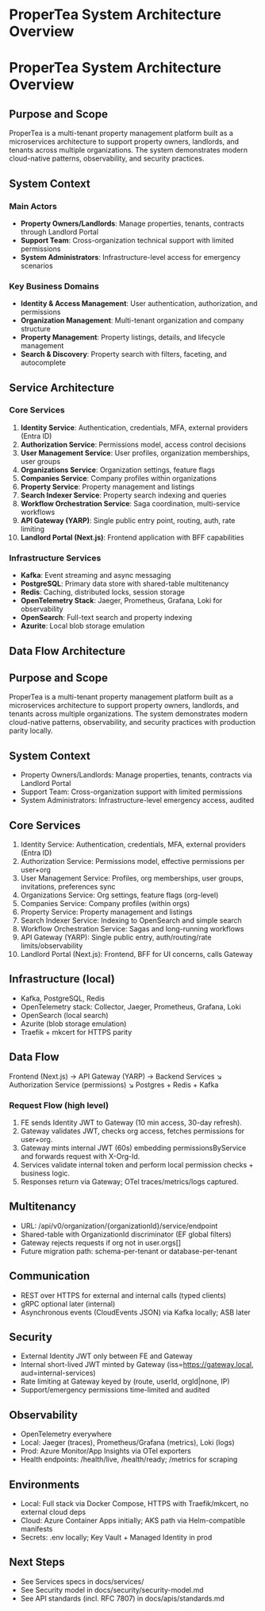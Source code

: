 # ProperTea System Architecture Overview
# ProperTea System Architecture Overview

## Purpose and Scope

ProperTea is a multi-tenant property management platform built as a microservices architecture to support property owners, landlords, and tenants across multiple organizations. The system demonstrates modern cloud-native patterns, observability, and security practices.

## System Context

### Main Actors
- **Property Owners/Landlords**: Manage properties, tenants, contracts through Landlord Portal
- **Support Team**: Cross-organization technical support with limited permissions
- **System Administrators**: Infrastructure-level access for emergency scenarios

### Key Business Domains
- **Identity & Access Management**: User authentication, authorization, and permissions
- **Organization Management**: Multi-tenant organization and company structure
- **Property Management**: Property listings, details, and lifecycle management
- **Search & Discovery**: Property search with filters, faceting, and autocomplete

## Service Architecture

### Core Services
1. **Identity Service**: Authentication, credentials, MFA, external providers (Entra ID)
2. **Authorization Service**: Permissions model, access control decisions
3. **User Management Service**: User profiles, organization memberships, user groups
4. **Organizations Service**: Organization settings, feature flags
5. **Companies Service**: Company profiles within organizations
6. **Property Service**: Property management and listings
7. **Search Indexer Service**: Property search indexing and queries
8. **Workflow Orchestration Service**: Saga coordination, multi-service workflows
9. **API Gateway (YARP)**: Single public entry point, routing, auth, rate limiting
10. **Landlord Portal (Next.js)**: Frontend application with BFF capabilities

### Infrastructure Services
- **Kafka**: Event streaming and async messaging
- **PostgreSQL**: Primary data store with shared-table multitenancy
- **Redis**: Caching, distributed locks, session storage
- **OpenTelemetry Stack**: Jaeger, Prometheus, Grafana, Loki for observability
- **OpenSearch**: Full-text search and property indexing
- **Azurite**: Local blob storage emulation

## Data Flow Architecture
## Purpose and Scope
ProperTea is a multi-tenant property management platform built as a microservices architecture to support property owners, landlords, and tenants across multiple organizations. The system demonstrates modern cloud-native patterns, observability, and security practices with production parity locally.

## System Context
- Property Owners/Landlords: Manage properties, tenants, contracts via Landlord Portal
- Support Team: Cross-organization support with limited permissions
- System Administrators: Infrastructure-level emergency access, audited

## Core Services
1. Identity Service: Authentication, credentials, MFA, external providers (Entra ID)
2. Authorization Service: Permissions model, effective permissions per user+org
3. User Management Service: Profiles, org memberships, user groups, invitations, preferences sync
4. Organizations Service: Org settings, feature flags (org-level)
5. Companies Service: Company profiles (within orgs)
6. Property Service: Property management and listings
7. Search Indexer Service: Indexing to OpenSearch and simple search
8. Workflow Orchestration Service: Sagas and long-running workflows
9. API Gateway (YARP): Single public entry, auth/routing/rate limits/observability
10. Landlord Portal (Next.js): Frontend, BFF for UI concerns, calls Gateway

## Infrastructure (local)
- Kafka, PostgreSQL, Redis
- OpenTelemetry stack: Collector, Jaeger, Prometheus, Grafana, Loki
- OpenSearch (local search)
- Azurite (blob storage emulation)
- Traefik + mkcert for HTTPS parity

## Data Flow
Frontend (Next.js) → API Gateway (YARP) → Backend Services
                                  ↘
                         Authorization Service (permissions)
                                  ↘
                          Postgres + Redis + Kafka

### Request Flow (high level)
1) FE sends Identity JWT to Gateway (10 min access, 30-day refresh).
2) Gateway validates JWT, checks org access, fetches permissions for user+org.
3) Gateway mints internal JWT (60s) embedding permissionsByService and forwards request with X-Org-Id.
4) Services validate internal token and perform local permission checks + business logic.
5) Responses return via Gateway; OTel traces/metrics/logs captured.

## Multitenancy
- URL: /api/v0/organization/{organizationId}/service/endpoint
- Shared-table with OrganizationId discriminator (EF global filters)
- Gateway rejects requests if org not in user.orgs[]
- Future migration path: schema-per-tenant or database-per-tenant

## Communication
- REST over HTTPS for external and internal calls (typed clients)
- gRPC optional later (internal)
- Asynchronous events (CloudEvents JSON) via Kafka locally; ASB later

## Security
- External Identity JWT only between FE and Gateway
- Internal short-lived JWT minted by Gateway (iss=https://gateway.local, aud=internal-services)
- Rate limiting at Gateway keyed by (route, userId, orgId|none, IP)
- Support/emergency permissions time-limited and audited

## Observability
- OpenTelemetry everywhere
- Local: Jaeger (traces), Prometheus/Grafana (metrics), Loki (logs)
- Prod: Azure Monitor/App Insights via OTel exporters
- Health endpoints: /health/live, /health/ready; /metrics for scraping

## Environments
- Local: Full stack via Docker Compose, HTTPS with Traefik/mkcert, no external cloud deps
- Cloud: Azure Container Apps initially; AKS path via Helm-compatible manifests
- Secrets: .env locally; Key Vault + Managed Identity in prod

## Next Steps
- See Services specs in docs/services/
- See Security model in docs/security/security-model.md
- See API standards (incl. RFC 7807) in docs/apis/standards.md
